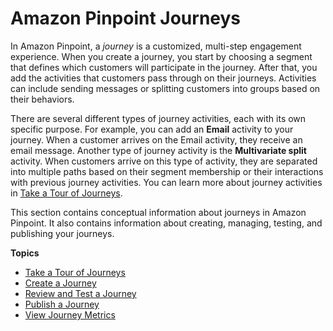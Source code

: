 # Amazon Pinpoint Journeys<a name="journeys"></a>

In Amazon Pinpoint, a *journey* is a customized, multi\-step engagement experience\. When you create a journey, you start by choosing a segment that defines which customers will participate in the journey\. After that, you add the activities that customers pass through on their journeys\. Activities can include sending messages or splitting customers into groups based on their behaviors\.

There are several different types of journey activities, each with its own specific purpose\. For example, you can add an **Email** activity to your journey\. When a customer arrives on the Email activity, they receive an email message\. Another type of journey activity is the **Multivariate split** activity\. When customers arrive on this type of activity, they are separated into multiple paths based on their segment membership or their interactions with previous journey activities\. You can learn more about journey activities in [Take a Tour of Journeys](journeys-tour.md)\.

This section contains conceptual information about journeys in Amazon Pinpoint\. It also contains information about creating, managing, testing, and publishing your journeys\.

**Topics**
+ [Take a Tour of Journeys](journeys-tour.md)
+ [Create a Journey](journeys-create.md)
+ [Review and Test a Journey](journeys-review-test.md)
+ [Publish a Journey](journeys-publish.md)
+ [View Journey Metrics](journeys-metrics.md)